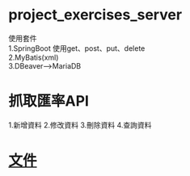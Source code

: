 # project_exercises_server
使用套件
<br>
1.SpringBoot
使用get、post、put、delete
<br>
2.MyBatis(xml)
<br>
3.DBeaver-->MariaDB

# 抓取匯率API
1.新增資料
2.修改資料
3.刪除資料
4.查詢資料

# [文件](https://github.com/LifanC/project_exercises_document)

